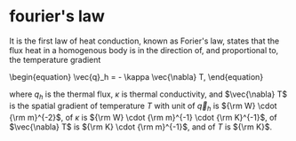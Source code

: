 # fourier's law
It is the first law of heat conduction, known as Forier's law, states that the flux heat in a homogenous body is in the direction of, and proportional to, the temperature gradient

\begin{equation}
\vec{q}_h = - \kappa \vec{\nabla} T,
\end{equation}

where $q_h$ is the thermal flux, $\kappa$ is thermal conductivity, and $\vec{\nabla} T$ is the spatial gradient of temperature $T$ with unit of $\vec{q}_h$ is ${\rm W} \cdot {\rm m}^{-2}$, of $\kappa$ is ${\rm W} \cdot {\rm m}^{-1} \cdot {\rm K}^{-1}$, of $\vec{\nabla} T$ is ${\rm K} \cdot {\rm m}^{-1}$, and of $T$ is ${\rm K}$.
